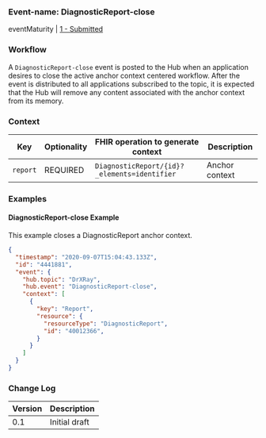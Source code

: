 ### Event-name: DiagnosticReport-close

eventMaturity | [1 - Submitted](3-0-EventMaturityModel.html)

### Workflow

A `DiagnosticReport-close` event is posted to the Hub when an application desires to close the active anchor context centered workflow.  After the event is distributed to all applications subscribed to the topic, it is expected that the Hub will remove any content associated with the anchor context from its memory.

### Context

Key | Optionality | FHIR operation to generate context | Description
---- | ---- | ---- | ----
`report` | REQUIRED | `DiagnosticReport/{id}?_elements=identifier` | Anchor context

### Examples

#### DiagnosticReport-close Example

This example closes a DiagnosticReport anchor context.

```json
{
  "timestamp": "2020-09-07T15:04:43.133Z",
  "id": "4441881",
  "event": {
    "hub.topic": "DrXRay",
    "hub.event": "DiagnosticReport-close",
    "context": [
      {
        "key": "Report",
        "resource": {
          "resourceType": "DiagnosticReport",
          "id": "40012366",
        }
      }
    ]
  }
}
```

### Change Log

Version | Description
---- | ----
0.1 | Initial draft
